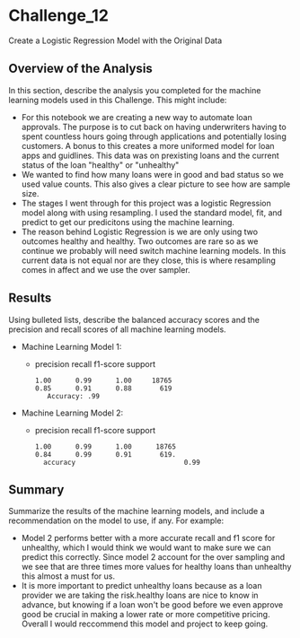 # Challenge_12

Create a Logistic Regression Model with the Original Data

## Overview of the Analysis

In this section, describe the analysis you completed for the machine learning models used in this Challenge. This might include:

* For this notebook we are creating a new way to automate loan approvals. The purpose is to cut back on having underwriters having to spent countless hours going through applications and potentially losing customers. A bonus to this creates a more uniformed model for loan apps and guidlines. This data was on prexisting loans and the current status of the loan "healthy" or "unhealthy" 
* We wanted to find how many loans were in good and bad status so we used value counts. This also gives a clear picture to see how are sample size.
* The stages I went through for this project was a logistic Regression model along with using resampling. I used the standard model, fit, and predict to get our predicitons using the machine learning.
* The reason behind Logistic Regression is we are only using two outcomes healthy and healthy. Two outcomes are rare so as we continue we probably will need switch machine learning models. In this current data is not equal nor are they close, this is where resampling comes in affect and we use the over sampler.

## Results

Using bulleted lists, describe the balanced accuracy scores and the precision and recall scores of all machine learning models.

* Machine Learning Model 1:
  * precision    recall  f1-score   support

        1.00      0.99      1.00     18765
        0.85      0.91      0.88       619
           Accuracy: .99



* Machine Learning Model 2:
  * precision    recall     f1-score   support

        1.00      0.99      1.00      18765
        0.84      0.99      0.91       619.
          accuracy                           0.99    

## Summary

Summarize the results of the machine learning models, and include a recommendation on the model to use, if any. For example:
*  Model 2 performs better with a more accurate recall and f1 score for unhealthy, which I would think we would want to make sure we can predict this correctly. Since model 2 account for the over sampling and we see that are three times more values for healthy loans than unhealthy this almost a must for us.
* It is more important to predict unhealthy loans because as a loan provider we are taking the risk.healthy loans are nice to know in advance, but knowing if a loan won't be good before we even approve good be crucial in making a lower rate or more competitive pricing. Overall I would reccommend this model and project to keep going.


